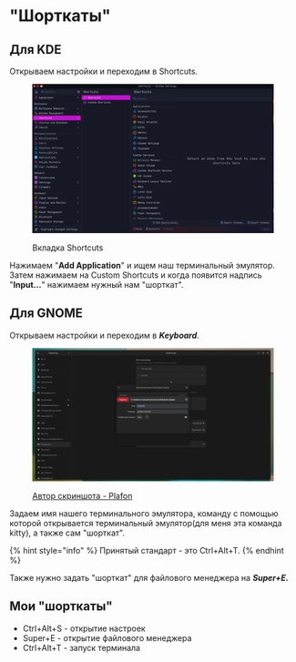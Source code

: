 # "Шорткаты"

## Для KDE

Открываем настройки и переходим в Shortcuts.

<figure><img src="../../.gitbook/assets/image (3).png" alt=""><figcaption><p>Вкладка Shortcuts</p></figcaption></figure>

Нажимаем "**Add Application**" и ищем наш терминальный эмулятор. Затем нажимаем на Custom Shortcuts и когда появится надпись "**Input...**" нажимаем нужный нам "шорткат".

## Для GNOME

Открываем настройки и переходим в _**Keyboard**_.&#x20;

<figure><img src="../../.gitbook/assets/image (1) (3).png" alt=""><figcaption><p><a href="https://www.youtube.com/@PLAFON20">Автор скриншота - Plafon</a></p></figcaption></figure>

Задаем имя нашего терминального эмулятора, команду с помощью которой открывается терминальный эмулятор(для меня эта команда kitty), а также сам "шорткат".

{% hint style="info" %}
Принятый стандарт - это Ctrl+Alt+T.&#x20;
{% endhint %}

Также нужно задать "шорткат" для файлового менеджера на _**Super+E.**_

## Мои "шорткаты"

* Ctrl+Alt+S - открытие настроек
* Super+E - открытие файлового менеджера
* &#x20;Ctrl+Alt+T - запуск терминала
